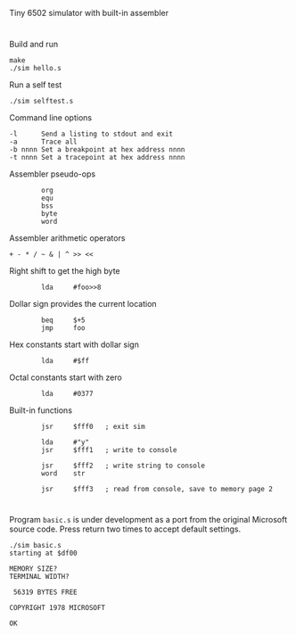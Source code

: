 Tiny 6502 simulator with built-in assembler
#
Build and run
```
make
./sim hello.s
```
Run a self test
```
./sim selftest.s
```
Command line options
```
-l      Send a listing to stdout and exit
-a      Trace all
-b nnnn Set a breakpoint at hex address nnnn
-t nnnn Set a tracepoint at hex address nnnn
```
Assembler pseudo-ops
```
        org
        equ
        bss
        byte
        word
```
Assembler arithmetic operators
```
+ - * / ~ & | ^ >> <<
```
Right shift to get the high byte
```
        lda     #foo>>8
```
Dollar sign provides the current location
```
        beq     $+5
        jmp     foo
```
Hex constants start with dollar sign
```
        lda     #$ff
```
Octal constants start with zero
```
        lda     #0377
```
Built-in functions
```
        jsr     $fff0   ; exit sim

        lda     #"y"
        jsr     $fff1   ; write to console

        jsr     $fff2   ; write string to console
        word    str

        jsr     $fff3   ; read from console, save to memory page 2
```
#
Program `basic.s` is under development as a port from the original Microsoft source code.
Press return two times to accept default settings.
```
./sim basic.s
starting at $df00

MEMORY SIZE? 
TERMINAL WIDTH? 

 56319 BYTES FREE

COPYRIGHT 1978 MICROSOFT

OK
```
